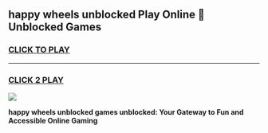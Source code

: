 
## happy wheels unblocked Play Online 👋 Unblocked Games
<h3>
<a href="https://premium.freeplayer.one?title=happy_wheels_unblocked&ref=19F">CLICK TO PLAY</a></h3>
<hr>

<h3>
<a href="https://premium.freeplayer.one?title=happy_wheels_unblocked&ref=19F">CLICK 2 PLAY</a>
  
</h3>

<a href="https://premium.freeplayer.one?title=happy_wheels_unblocked&ref=19F"><img src="https://clearcache.store/games.png"></a>


**happy wheels unblocked games unblocked: Your Gateway to Fun and Accessible Online Gaming**
